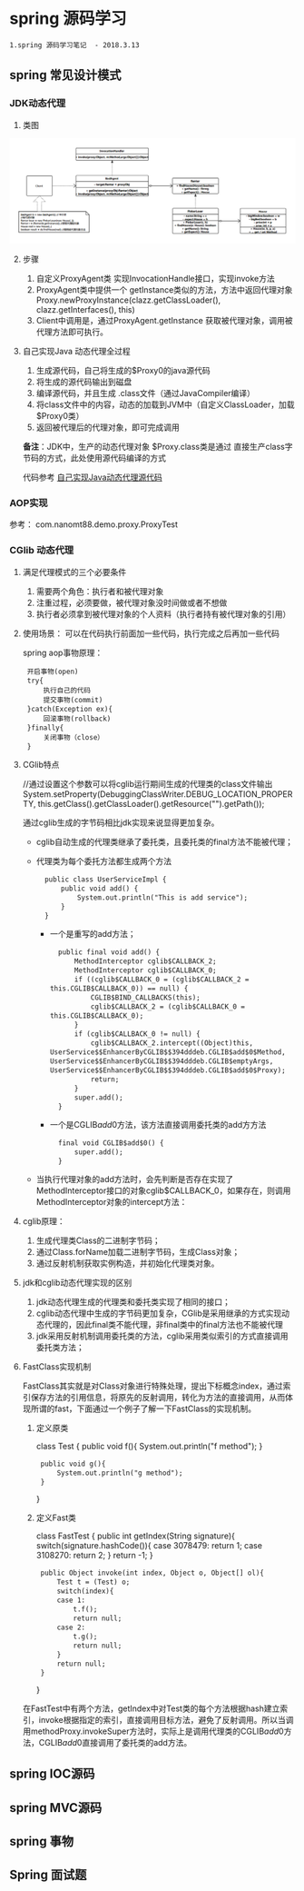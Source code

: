 #  spring 源码学习
    
    1.spring 源码学习笔记  - 2018.3.13
    
## spring 常见设计模式

### JDK动态代理
1. 类图
    
![类图](https://raw.githubusercontent.com/nanomt88/plan/master/spring-source-learing/src/main/java/com/nanomt88/study/designpattern/proxy/proxy.png)
    
2. 步骤
	
	1. 自定义ProxyAgent类 实现InvocationHandle接口，实现invoke方法
	2. ProxyAgent类中提供一个 getInstance类似的方法，方法中返回代理对象
		 Proxy.newProxyInstance(clazz.getClassLoader(), clazz.getInterfaces(), this)
	3. Client中调用是，通过ProxyAgent.getInstance 获取被代理对象，调用被代理方法即可执行。


3. 自己实现Java 动态代理全过程

    1. 生成源代码，自己将生成的$Proxy0的java源代码
    2. 将生成的源代码输出到磁盘
    3. 编译源代码，并且生成 .class文件（通过JavaCompiler编译）
    4. 将class文件中的内容，动态的加载到JVM中（自定义ClassLoader，加载$Proxy0类）
    5. 返回被代理后的代理对象，即可完成调用

	**备注**：JDK中，生产的动态代理对象 $Proxy.class类是通过 直接生产class字节码的方式，此处使用源代码编译的方式

	代码参考 [自己实现Java动态代理源代码](https://github.com/nanomt88/plan/tree/master/spring-source-learing/src/main/java/com/nanomt88/study/designpattern/proxy/custom "自己实现Java动态代理源代码")

### AOP实现

参考： com.nanomt88.demo.proxy.ProxyTest

### CGlib 动态代理
1. 满足代理模式的三个必要条件
    
    1. 需要两个角色：执行者和被代理对象
    2. 注重过程，必须要做，被代理对象没时间做或者不想做
    3. 执行者必须拿到被代理对象的个人资料（执行者持有被代理对象的引用）
   
2. 使用场景： 可以在代码执行前面加一些代码，执行完成之后再加一些代码

      spring aop事物原理：
      
        开启事物(open)
        try{
            执行自己的代码
            提交事物(commit)
        }catch(Exception ex){
            回滚事物(rollback)
        }finally{
            关闭事物（close）
        }
    
3. CGlib特点    
    
    //通过设置这个参数可以将cglib运行期间生成的代理类的class文件输出
    System.setProperty(DebuggingClassWriter.DEBUG_LOCATION_PROPERTY, this.getClass().getClassLoader().getResource("").getPath());

	通过cglib生成的字节码相比jdk实现来说显得更加复杂。
		
	+ cglib自动生成的代理类继承了委托类，且委托类的final方法不能被代理；
	
	+ 代理类为每个委托方法都生成两个方法
	    
			public class UserServiceImpl {  
			    public void add() {  
			        System.out.println("This is add service");  
			    } 
			}
		- 一个是重写的add方法；
		
		 
				public final void add() {
			        MethodInterceptor cglib$CALLBACK_2;
			        MethodInterceptor cglib$CALLBACK_0;
			        if ((cglib$CALLBACK_0 = (cglib$CALLBACK_2 = this.CGLIB$CALLBACK_0)) == null) {
			            CGLIB$BIND_CALLBACKS(this);
			            cglib$CALLBACK_2 = (cglib$CALLBACK_0 = this.CGLIB$CALLBACK_0);
			        }
			        if (cglib$CALLBACK_0 != null) {
			            cglib$CALLBACK_2.intercept((Object)this, UserService$$EnhancerByCGLIB$$394dddeb.CGLIB$add$0$Method, UserService$$EnhancerByCGLIB$$394dddeb.CGLIB$emptyArgs, UserService$$EnhancerByCGLIB$$394dddeb.CGLIB$add$0$Proxy);
			            return;
			        }
			        super.add();
			    }
		- 一个是CGLIB$add$0方法，该方法直接调用委托类的add方方法
		 
				final void CGLIB$add$0() {
			        super.add();
			    }


	+ 当执行代理对象的add方法时，会先判断是否存在实现了MethodInterceptor接口的对象cglib$CALLBACK_0，如果存在，则调用MethodInterceptor对象的intercept方法：

4. cglib原理：
	1. 生成代理类Class的二进制字节码；
	2. 通过Class.forName加载二进制字节码，生成Class对象；
	3. 通过反射机制获取实例构造，并初始化代理类对象。
	
5. jdk和cglib动态代理实现的区别
	1. jdk动态代理生成的代理类和委托类实现了相同的接口；
	2. cglib动态代理中生成的字节码更加复杂，CGlib是采用继承的方式实现动态代理的，因此final类不能代理，非final类中的final方法也不能被代理
	3. jdk采用反射机制调用委托类的方法，cglib采用类似索引的方式直接调用委托类方法；

6. FastClass实现机制

	FastClass其实就是对Class对象进行特殊处理，提出下标概念index，通过索引保存方法的引用信息，将原先的反射调用，转化为方法的直接调用，从而体现所谓的fast，下面通过一个例子了解一下FastClass的实现机制。
	1. 定义原类

		class Test {
		    public void f(){
		        System.out.println("f method");
		    }
		    
		    public void g(){
		        System.out.println("g method");
		    }
		}
	2. 定义Fast类

		class FastTest {
		    public int getIndex(String signature){
		        switch(signature.hashCode()){
		        case 3078479:
		            return 1;
		        case 3108270:
		            return 2;
		        }
		        return -1;
		    }
		
		    public Object invoke(int index, Object o, Object[] ol){
		        Test t = (Test) o;
		        switch(index){
		        case 1:
		            t.f();
		            return null;
		        case 2:
		            t.g();
		            return null;
		        }
		        return null;
		    }
		}
	
	在FastTest中有两个方法，getIndex中对Test类的每个方法根据hash建立索引，invoke根据指定的索引，直接调用目标方法，避免了反射调用。所以当调用methodProxy.invokeSuper方法时，实际上是调用代理类的CGLIB$add$0方法，CGLIB$add$0直接调用了委托类的add方法。


## spring IOC源码

## spring MVC源码

## spring 事物
    
## Spring 面试题
    